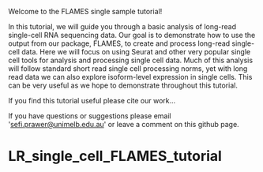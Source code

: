 Welcome to the FLAMES single sample tutorial!

In this tutorial, we will guide you through a basic analysis of long-read single-cell RNA sequencing data. Our goal is to demonstrate how to use the output from our package, FLAMES, to create and process long-read single-cell data. Here we will focus on using Seurat and other very popular single cell tools for analysis and processing single cell data. Much of this analysis will follow standard short read single cell processing norms, yet with long read data we can also explore isoform-level expression in single cells. This can be very useful as we hope to demonstrate throughout this tutorial.

If you find this tutorial useful please cite our work...

If you have questions or suggestions please email '[sefi.prawer\@unimelb.edu.au](mailto:sefi.prawer@unimelb.edu.au)' or leave a comment on this github page.


# LR_single_cell_FLAMES_tutorial